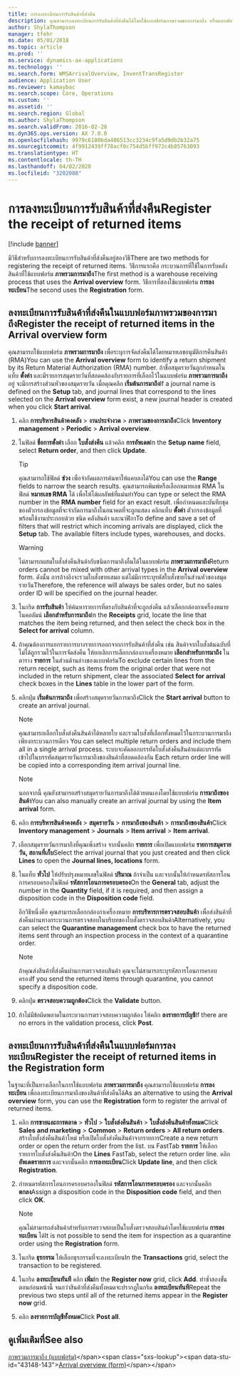 ```yaml
---
title: การลงทะเบียนการรับสินค้าที่ส่งคืน
description: คุณสามารถลงทะเบียนการรับสินค้าที่ส่งคืนได้โดยใช้แบบฟอร์มภาพรวมของการมาถึง หรือแบบฟอร์มการลงทะเบียน
author: ShylaThompson
manager: tfehr
ms.date: 05/01/2018
ms.topic: article
ms.prod: ''
ms.service: dynamics-ax-applications
ms.technology: ''
ms.search.form: WMSArrivalOverview, InventTransRegister
audience: Application User
ms.reviewer: kamaybac
ms.search.scope: Core, Operations
ms.custom: ''
ms.assetid: ''
ms.search.region: Global
ms.author: ShylaThompson
ms.search.validFrom: 2016-02-28
ms.dyn365.ops.version: AX 7.0.0
ms.openlocfilehash: 9979c6180bda406513cc3234c9fa5d9db2b32a75
ms.sourcegitcommit: 4f9912439ff78acf0c754d5bff972c4b85763093
ms.translationtype: HT
ms.contentlocale: th-TH
ms.lasthandoff: 04/02/2020
ms.locfileid: "3202088"
---
```

# <a name="register-the-receipt-of-returned-items"></a><span data-ttu-id="43148-103">การลงทะเบียนการรับสินค้าที่ส่งคืน</span><span class="sxs-lookup"><span data-stu-id="43148-103">Register the receipt of returned items</span></span> 

[!include [banner](../includes/banner.md)]


<span data-ttu-id="43148-104">มีวิธีสำหรับการลงทะเบียนการรับสินค้าที่ส่งคืนอยู่สองวิธี</span><span class="sxs-lookup"><span data-stu-id="43148-104">There are two methods for registering the receipt of returned items.</span></span> <span data-ttu-id="43148-105">วิธีการแรกคือ กระบวนการที่ใช้ในการรับคลังสินค้าที่ใช้แบบฟอร์ม **ภาพรวมการมาถึง**</span><span class="sxs-lookup"><span data-stu-id="43148-105">The first method is a warehouse receiving process that uses the **Arrival overview** form.</span></span> <span data-ttu-id="43148-106">วิธีการที่สองใช้แบบฟอร์ม **การลงทะเบียน**</span><span class="sxs-lookup"><span data-stu-id="43148-106">The second uses the **Registration** form.</span></span>

## <a name="register-the-receipt-of-returned-items-in-the-arrival-overview-form"></a><span data-ttu-id="43148-107">ลงทะเบียนการรับสินค้าที่ส่งคืนในแบบฟอร์มภาพรวมของการมาถึง</span><span class="sxs-lookup"><span data-stu-id="43148-107">Register the receipt of returned items in the Arrival overview form</span></span>

<span data-ttu-id="43148-108">คุณสามารถใช้แบบฟอร์ม **ภาพรวมการมาถึง** เพื่อระบุการจัดส่งคืนได้โดยหมายเลขอนุมัติการคืนสินค้า (RMA)</span><span class="sxs-lookup"><span data-stu-id="43148-108">You can use the **Arrival overview** form to identify a return shipment by its Return Material Authorization (RMA) number.</span></span> <span data-ttu-id="43148-109">ถ้าชื่อสมุดรายวันถูกกำหนดในแท็บ **ตั้งค่า** และมีรายการสมุดรายวันที่สอดคล้องกับรายการที่เลือกไว้ในแบบฟอร์ม **ภาพรวมการมาถึง** อยู่ จะมีการสร้างส่วนหัวของสมุดรายวัน เมื่อคุณคลิก **เริ่มต้นการมาถึง**</span><span class="sxs-lookup"><span data-stu-id="43148-109">If a journal name is defined on the **Setup** tab, and journal lines that correspond to the lines selected on the **Arrival overview** form exist, a new journal header is created when you click **Start arrival**.</span></span>

1.  <span data-ttu-id="43148-110">คลิก **การบริหารสินค้าคงคลัง** \> **งานประจำงวด** \> **ภาพรวมของการมาถึง**</span><span class="sxs-lookup"><span data-stu-id="43148-110">Click **Inventory management** \> **Periodic** \> **Arrival overview**.</span></span>

2.  <span data-ttu-id="43148-111">ในฟิลด์ **ชื่อการตั้งค่า** เลือก **ใบสั่งส่งคืน** แล้วคลิก **การอัพเดต**</span><span class="sxs-lookup"><span data-stu-id="43148-111">In the **Setup name** field, select **Return order**, and then click **Update**.</span></span>
    

    > [!TIP]
    > <P><span data-ttu-id="43148-112">คุณสามารถใช้ฟิลด์ <STRONG>ช่วง</STRONG> เพื่อจำกัดผลการค้นหาให้แคบลงได้</span><span class="sxs-lookup"><span data-stu-id="43148-112">You can use the <STRONG>Range</STRONG> fields to narrow the search results.</span></span> <span data-ttu-id="43148-113">คุณสามารถพิมพ์หรือเลือกหมายเลข RMA ในฟิลด์ <STRONG>หมายเลข RMA</STRONG> ได้ เพื่อให้ได้ผลลัพธ์ที่แม่นยำ</span><span class="sxs-lookup"><span data-stu-id="43148-113">You can type or select the RMA number in the <STRONG>RMA number</STRONG> field for an exact result.</span></span> <span data-ttu-id="43148-114">เพื่อกำหนดและบันทึกชุดของตัวกรองข้อมูลที่จะจำกัดการมาถึงในอนาคตที่จะถูกแสดง คลิกแท็บ <STRONG>ตั้งค่า</STRONG> ตัวกรองข้อมูลที่พร้อมใช้งานประกอบด้วย ชนิด คลังสินค้า และนาฬิกา</span><span class="sxs-lookup"><span data-stu-id="43148-114">To define and save a set of filters that will restrict which incoming arrivals are displayed, click the <STRONG>Setup</STRONG> tab. The available filters include types, warehouses, and docks.</span></span></P>

    

    > [!WARNING]
    > <P><span data-ttu-id="43148-115">ไม่สามารถผสมใบสั่งส่งคืนสินค้ากับชนิดการมาถึงอื่นได้ในแบบฟอร์ม <STRONG>ภาพรวมการมาถึง</STRONG></span><span class="sxs-lookup"><span data-stu-id="43148-115">Return orders cannot be mixed with other arrival types in the <STRONG>Arrival overview</STRONG> form.</span></span> <span data-ttu-id="43148-116">ดังนั้น การอ้างอิงจะรวมใบสั่งขายเสมอ แต่ไม่มีการระบุรหัสใบสั่งขายในส่วนหัวของสมุดรายวัน</span><span class="sxs-lookup"><span data-stu-id="43148-116">Therefore, the reference will always be sales order, but no sales order ID will be specified on the journal header.</span></span></P>



3.  <span data-ttu-id="43148-117">ในกริด **การรับสินค้า** ให้ค้นหารายการที่ตรงกับสินค้าที่จะถูกส่งคืน แล้วเลือกกล่องกาเครื่องหมายในคอลัมน์ **เลือกสำหรับการมาถึง**</span><span class="sxs-lookup"><span data-stu-id="43148-117">In the **Receipts** grid, locate the line that matches the item being returned, and then select the check box in the **Select for arrival** column.</span></span>

4.  <span data-ttu-id="43148-118">ถ้าคุณต้องการแยกรายการบางรายการออกจากการรับสินค้าที่ส่งคืน เช่น สินค้าจากใบสั่งต้นฉบับที่ไม่ได้ถูกรวมไว้ในการจัดส่งคืน ให้ยกเลิกการเลือกกล่องกาเครื่องหมาย **เลือกสำหรับการมาถึง** ในตาราง **รายการ** ในส่วนด้านล่างของแบบฟอร์ม</span><span class="sxs-lookup"><span data-stu-id="43148-118">To exclude certain lines from the return receipt, such as items from the original order that were not included in the return shipment, clear the associated **Select for arrival** check boxes in the **Lines** table in the lower part of the form.</span></span>

5.  <span data-ttu-id="43148-119">คลิกปุ่ม **เริ่มต้นการมาถึง** เพื่อสร้างสมุดรายวันการมาถึง</span><span class="sxs-lookup"><span data-stu-id="43148-119">Click the **Start arrival** button to create an arrival journal.</span></span>
    

    > [!NOTE]
    > <P><span data-ttu-id="43148-120">คุณสามารถเลือกใบสั่งส่งคืนสินค้าได้หลายใบ และรวมใบสั่งที่เลือกทั้งหมดไว้ในกระบวนการมาถึงเพียงกระบวนการเดียว </span><span class="sxs-lookup"><span data-stu-id="43148-120">You can select multiple return orders and include them all in a single arrival process.</span></span> <span data-ttu-id="43148-121">ระบบจะคัดลอกบรรทัดใบสั่งส่งคืนสินค้าแต่ละบรรทัดเข้าไปในบรรทัดสมุดรายวันการมาถึงของสินค้าที่สอดคล้องกัน </span><span class="sxs-lookup"><span data-stu-id="43148-121">Each return order line will be copied into a corresponding item arrival journal line.</span></span></P>

    

    > [!NOTE]
    > <P><span data-ttu-id="43148-122">นอกจากนี้ คุณยังสามารถสร้างสมุดรายวันการมาถึงได้ด้วยตนเองโดยใช้แบบฟอร์ม <STRONG>การมาถึงของสินค้า</STRONG></span><span class="sxs-lookup"><span data-stu-id="43148-122">You can also manually create an arrival journal by using the <STRONG>Item arrival</STRONG> form.</span></span> 



6.  <span data-ttu-id="43148-123">คลิก **การบริหารสินค้าคงคลัง** \> **สมุดรายวัน** \> **การมาถึงของสินค้า** \> **การมาถึงของสินค้า**</span><span class="sxs-lookup"><span data-stu-id="43148-123">Click **Inventory management** \> **Journals** \> **Item arrival** \> **Item arrival**.</span></span>

7.  <span data-ttu-id="43148-124">เลือกสมุดรายวันการมาถึงที่คุณเพิ่งสร้าง จากนั้นคลิก **รายการ** เพื่อเปิดแบบฟอร์ม **รายการสมุดรายวัน, สถานที่เก็บ**</span><span class="sxs-lookup"><span data-stu-id="43148-124">Select the arrival journal that you just created and then click **Lines** to open the **Journal lines, locations** form.</span></span>

8.  <span data-ttu-id="43148-125">ในแท็บ **ทั่วไป** ให้ปรับปรุงหมายเลขในฟิลด์ **ปริมาณ** ถ้าจำเป็น และจากนั้นให้กำหนดรหัสการโอนการครอบครองในฟิลด์ **รหัสการโอนการครอบครอง**</span><span class="sxs-lookup"><span data-stu-id="43148-125">On the **General** tab, adjust the number in the **Quantity** field, if it is required, and then assign a disposition code in the **Disposition code** field.</span></span>
    
    <span data-ttu-id="43148-126">อีกวิธีหนึ่งคือ คุณสามารถเลือกกล่องกาเครื่องหมาย **การบริหารการตรวจสอบสินค้า** เพื่อส่งสินค้าที่ส่งคืนผ่านทางกระบวนการตรวจสอบในบริบทของใบสั่งตรวจสอบสินค้า</span><span class="sxs-lookup"><span data-stu-id="43148-126">Alternatively, you can select the **Quarantine management** check box to have the returned items sent through an inspection process in the context of a quarantine order.</span></span>
    

    > [!NOTE]
    > <P><span data-ttu-id="43148-127">ถ้าคุณส่งสินค้าที่ส่งคืนผ่านการตรวจสอบสินค้า คุณจะไม่สามารถระบุรหัสการโอนการครอบครอง</span><span class="sxs-lookup"><span data-stu-id="43148-127">If you send the returned items through quarantine, you cannot specify a disposition code.</span></span></P>



9.  <span data-ttu-id="43148-128">คลิกปุ่ม **ตรวจสอบความถูกต้อง**</span><span class="sxs-lookup"><span data-stu-id="43148-128">Click the **Validate** button.</span></span>

10. <span data-ttu-id="43148-129">ถ้าไม่มีข้อผิดพลาดในกระบวนการตรวจสอบความถูกต้อง ให้คลิก **ลงรายการบัญชี**</span><span class="sxs-lookup"><span data-stu-id="43148-129">If there are no errors in the validation process, click **Post**.</span></span>

## <a name="register-the-receipt-of-returned-items-in-the-registration-form"></a><span data-ttu-id="43148-130">ลงทะเบียนการรับสินค้าที่ส่งคืนในแบบฟอร์มการลงทะเบียน</span><span class="sxs-lookup"><span data-stu-id="43148-130">Register the receipt of returned items in the Registration form</span></span>

<span data-ttu-id="43148-131">ในฐานะที่เป็นทางเลือกในการใช้แบบฟอร์ม **ภาพรวมการมาถึง** คุณสามารถใช้แบบฟอร์ม **การลงทะเบียน** เพื่อลงทะเบียนการมาถึงของสินค้าที่ส่งคืนได้</span><span class="sxs-lookup"><span data-stu-id="43148-131">As an alternative to using the **Arrival overview** form, you can use the **Registration** form to register the arrival of returned items.</span></span>

1.  <span data-ttu-id="43148-132">คลิก **การขายและการตลาด** \> **ทั่วไป** \> **ใบสั่งส่งคืนสินค้า** \> **ใบสั่งส่งคืนสินค้าทั้งหมด**</span><span class="sxs-lookup"><span data-stu-id="43148-132">Click **Sales and marketing** \> **Common** \> **Return orders** \> **All return orders**.</span></span> <span data-ttu-id="43148-133">สร้างใบสั่งส่งคืนสินค้าใหม่ หรือเปิดใบสั่งส่งคืนสินค้าจากรายการ</span><span class="sxs-lookup"><span data-stu-id="43148-133">Create a new return order or open the return order from the list.</span></span> <span data-ttu-id="43148-134">บน FastTab **รายการ** ให้เลือกรายการใบสั่งส่งคืนสินค้า</span><span class="sxs-lookup"><span data-stu-id="43148-134">On the **Lines** FastTab, select the return order line.</span></span> <span data-ttu-id="43148-135">คลิก **อัพเดตรายการ** และจากนั้นคลิก **การลงทะเบียน**</span><span class="sxs-lookup"><span data-stu-id="43148-135">Click **Update line**, and then click **Registration**.</span></span>

2.  <span data-ttu-id="43148-136">กำหนดรหัสการโอนการครอบครองในฟิลด์ **รหัสการโอนการครอบครอง** และจากนั้นคลิก **ตกลง**</span><span class="sxs-lookup"><span data-stu-id="43148-136">Assign a disposition code in the **Disposition code** field, and then click **OK**.</span></span>
    

    > [!NOTE]
    > <P><span data-ttu-id="43148-137">คุณไม่สามารถส่งสินค้าสำหรับการตรวจสอบเป็นใบสั่งตรวจสอบสินค้าโดยใช้แบบฟอร์ม <STRONG>การลงทะเบียน</STRONG> ได้</span><span class="sxs-lookup"><span data-stu-id="43148-137">It is not possible to send the item for inspection as a quarantine order using the <STRONG>Registration</STRONG> form.</span></span></P>



3.  <span data-ttu-id="43148-138">ในกริด **ธุรกรรม** ให้เลือกธุรกรรมที่จะลงทะเบียน</span><span class="sxs-lookup"><span data-stu-id="43148-138">In the **Transactions** grid, select the transaction to be registered.</span></span>

4.  <span data-ttu-id="43148-139">ในกริด **ลงทะเบียนทันที** คลิก **เพิ่ม**</span><span class="sxs-lookup"><span data-stu-id="43148-139">In the **Register now** grid, click **Add**.</span></span> <span data-ttu-id="43148-140">ทำซ้ำสองขั้นตอนก่อนหน้านี้ จนกว่าสินค้าที่ส่งคืนทั้งหมดจะปรากฏในกริด **ลงทะเบียนทันที**</span><span class="sxs-lookup"><span data-stu-id="43148-140">Repeat the previous two steps until all of the returned items appear in the **Register now** grid.</span></span>

5.  <span data-ttu-id="43148-141">คลิก **ลงรายการบัญชีทั้งหมด**</span><span class="sxs-lookup"><span data-stu-id="43148-141">Click **Post all**.</span></span>

## <a name="see-also"></a><span data-ttu-id="43148-142">ดูเพิ่มเติมที่</span><span class="sxs-lookup"><span data-stu-id="43148-142">See also</span></span>

<span data-ttu-id="43148-143">[ภาพรวมการมาถึง (แบบฟอร์ม)](https://technet.microsoft.com/library/hh227654\(v=ax.60\))</span><span class="sxs-lookup"><span data-stu-id="43148-143">[Arrival overview (form)](https://technet.microsoft.com/library/hh227654\(v=ax.60\))</span></span>

  



